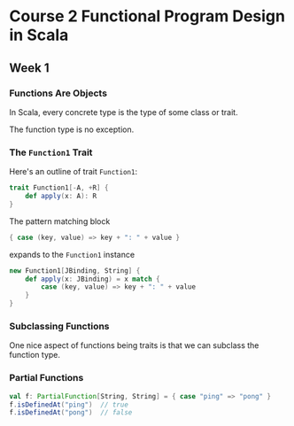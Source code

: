 # Course 2 Functional Program Design in Scala

## Week 1

### Functions Are Objects

In Scala, every concrete type is the type of some class or trait.

The function type is no exception.

### The `Function1` Trait

Here's an outline of trait `Function1`:
```scala
trait Function1[-A, +R] {
	def apply(x: A): R
}
```
The pattern matching block
```scala
{ case (key, value) => key + ": " + value } 
```
expands to the `Function1` instance
```scala
new Function1[JBinding, String] {
	def apply(x: JBinding) = x match {
		case (key, value) => key + ": " + value
	}
}
```

### Subclassing Functions

One nice aspect of functions being traits is that we can subclass the function type.

### Partial Functions

```scala
val f: PartialFunction[String, String] = { case "ping" => "pong" }
f.isDefinedAt("ping")  // true
f.isDefinedAt("pong")  // false
```
